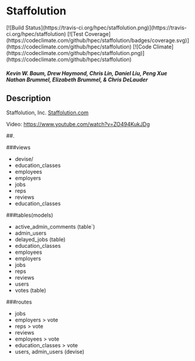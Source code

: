 <head>
  <h1>
    Staffolution
  </h1>
  [![Build Status](https://travis-ci.org/hpec/staffolution.png)](https://travis-ci.org/hpec/staffolution)
  [![Test Coverage](https://codeclimate.com/github/hpec/staffolution/badges/coverage.svg)](https://codeclimate.com/github/hpec/staffolution)
  [![Code Climate](https://codeclimate.com/github/hpec/staffolution.png)](https://codeclimate.com/github/hpec/staffolution)
  <h5>
    <div>
      <i>Kevin W. Baum, Drew Haymond, Chris Lin, Daniel Liu, Peng Xue</i>
    </div>
    <div>
      <i>Nathan Brummel, Elizabeth Brummel, & Chris DeLauder</i>
    </div>
  </h5>
</head>

<body>
  <h2>
    Description
  </h2>
  
  <p>
    Staffolution, Inc.
    <a href="http://www.staffolution.com">
      Staffolution.com
    </a>
  </p>
  <p>
    Video: 
    <a href="https://www.youtube.com/watch?v=ZO494KukJDg">
      https://www.youtube.com/watch?v=ZO494KukJDg
    </a>
  </p>
  
</body>

##.

###views

+ devise/
+ education_classes
+ employees
+ employers
+ jobs
+ reps
+ reviews
+ education_classes

###tables(models)

+ active_admin_comments (table`)
+ admin_users
+ delayed_jobs (table)
+ education_classes
+ employees
+ employers
+ jobs
+ reps
+ reviews
+ users
+ votes (table)

###routes

+ jobs
+ employers > vote
+ reps > vote
+ reviews
+ employees > vote
+ education_classes > vote
+ users, admin_users (devise)
